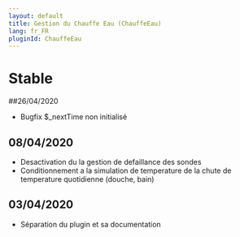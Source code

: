 ```yaml
---
layout: default
title: Gestion du Chauffe Eau (ChauffeEau)
lang: fr_FR
pluginId: ChauffeEau
---
```

# Stable
##26/04/2020
* Bugfix $_nextTime  non initialisé 
## 08/04/2020

* Desactivation du la gestion de defaillance des sondes
* Conditionnement a la simulation de temperature de la chute de temperature quotidienne (douche, bain)

## 03/04/2020

* Séparation du plugin et sa documentation
